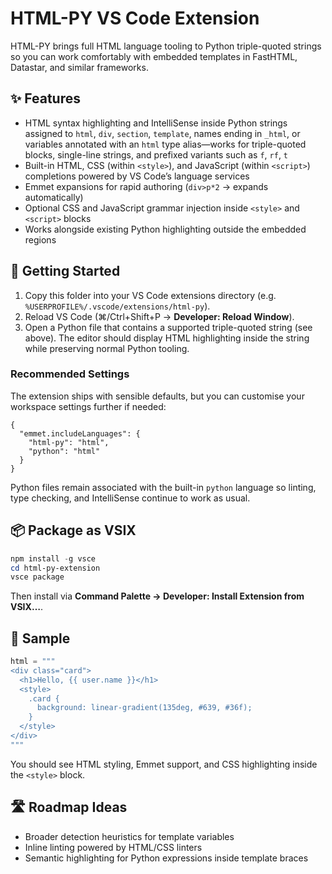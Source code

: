 # HTML-PY VS Code Extension

HTML-PY brings full HTML language tooling to Python triple-quoted strings so you can work comfortably with embedded templates in FastHTML, Datastar, and similar frameworks.

## ✨ Features

- HTML syntax highlighting and IntelliSense inside Python strings assigned to `html`, `div`, `section`, `template`, names ending in `_html`, or variables annotated with an `html` type alias—works for triple-quoted blocks, single-line strings, and prefixed variants such as `f`, `rf`, `t`
- Built-in HTML, CSS (within `<style>`), and JavaScript (within `<script>`) completions powered by VS Code’s language services
- Emmet expansions for rapid authoring (`div>p*2` → expands automatically)
- Optional CSS and JavaScript grammar injection inside `<style>` and `<script>` blocks
- Works alongside existing Python highlighting outside the embedded regions

## 🚀 Getting Started

1. Copy this folder into your VS Code extensions directory (e.g. `%USERPROFILE%/.vscode/extensions/html-py`).
2. Reload VS Code (⌘/Ctrl+Shift+P → **Developer: Reload Window**).
3. Open a Python file that contains a supported triple-quoted string (see above). The editor should display HTML highlighting inside the string while preserving normal Python tooling.

### Recommended Settings

The extension ships with sensible defaults, but you can customise your workspace settings further if needed:

```jsonc
{
  "emmet.includeLanguages": {
    "html-py": "html",
    "python": "html"
  }
}
```

Python files remain associated with the built-in `python` language so linting, type checking, and IntelliSense continue to work as usual.

## 📦 Package as VSIX

```powershell
npm install -g vsce
cd html-py-extension
vsce package
```

Then install via **Command Palette → Developer: Install Extension from VSIX…**.

## 🧪 Sample

```python
html = """
<div class="card">
  <h1>Hello, {{ user.name }}</h1>
  <style>
    .card {
      background: linear-gradient(135deg, #639, #36f);
    }
  </style>
</div>
"""
```

You should see HTML styling, Emmet support, and CSS highlighting inside the `<style>` block.

## 🛣️ Roadmap Ideas

- Broader detection heuristics for template variables
- Inline linting powered by HTML/CSS linters
- Semantic highlighting for Python expressions inside template braces

